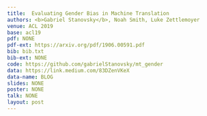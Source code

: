 ```yaml
---
title:  Evaluating Gender Bias in Machine Translation
authors: <b>Gabriel Stanovsky</b>, Noah Smith, Luke Zettlemoyer
venue: ACL 2019
base: acl19
pdf: NONE
pdf-ext: https://arxiv.org/pdf/1906.00591.pdf
bib: bib.txt
bib-ext: NONE
code: https://github.com/gabrielStanovsky/mt_gender
data: https://link.medium.com/83DZenVKeX
data-name: BLOG
slides: NONE
poster: NONE
talk: NONE
layout: post
---
```

